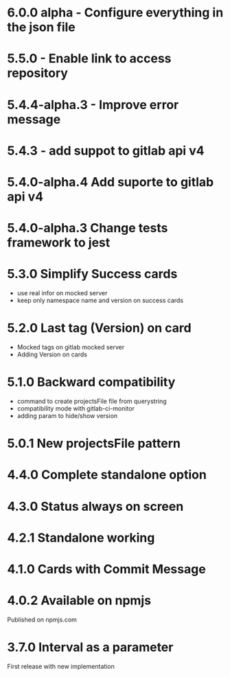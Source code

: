# 6.0.0 alpha - Configure everything in the json file

# 5.5.0 - Enable link to access repository
# 5.4.4-alpha.3 - Improve error message
# 5.4.3 - add suppot to gitlab api v4
# 5.4.0-alpha.4 Add suporte to gitlab api v4
# 5.4.0-alpha.3 Change tests framework to jest

# 5.3.0 Simplify Success cards
- use real infor on mocked server
- keep only namespace name and version on success cards

# 5.2.0 Last tag (Version) on card
- Mocked tags on gitlab mocked server
- Adding Version on cards 

# 5.1.0 Backward compatibility
- command to create projectsFile file from querystring
- compatibility mode with gitlab-ci-monitor
- adding param to hide/show version

# 5.0.1 New projectsFile pattern

# 4.4.0 Complete standalone option

# 4.3.0 Status always on screen

# 4.2.1 Standalone working

# 4.1.0 Cards with Commit Message

# 4.0.2 Available on npmjs

Published on npmjs.com
# 3.7.0 Interval as a parameter

First release with new implementation 